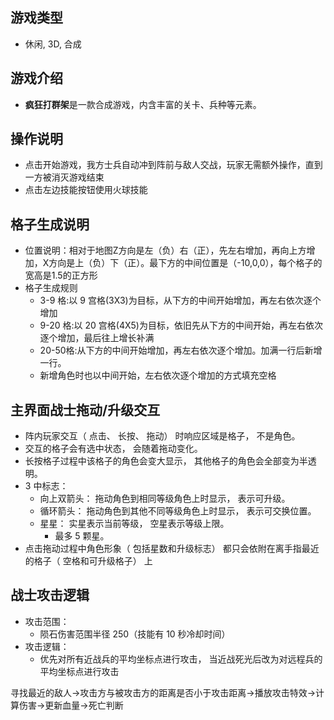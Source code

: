 ## 游戏类型
* 休闲, 3D, 合成

## 游戏介绍
- **疯狂打群架**是一款合成游戏，内含丰富的关卡、兵种等元素。

## 操作说明
* 点击开始游戏，我方士兵自动冲到阵前与敌人交战，玩家无需额外操作，直到一方被消灭游戏结束
* 点击左边技能按钮使用火球技能

## 格子生成说明
  * 位置说明：相对于地图Z方向是左（负）右（正），先左右增加，再向上方增加，X方向是上（负）下（正）。最下方的中间位置是（-10,0,0），每个格子的宽高是1.5的正方形
  * 格子生成规则
    * 3-9 格:以 9 宫格(3X3)为目标，从下方的中间开始增加，再左右依次逐个增加
    * 9-20 格:以 20 宫格(4X5)为目标，依旧先从下方的中间开始，再左右依次逐个增加，最后往上增长补满
    * 20-50格:从下方的中间开始增加，再左右依次逐个增加。加满一行后新增一行。
    * 新增角色时也以中间开始，左右依次逐个增加的方式填充空格
## 主界面战士拖动/升级交互 
  * 阵内玩家交互（ 点击、 长按、 拖动） 时响应区域是格子， 不是角色。
  * 交互的格子会有选中状态， 会随着拖动变化。
  * 长按格子过程中该格子的角色会变大显示， 其他格子的角色会全部变为半透明。
  * 3 中标志：
    * 向上双箭头： 拖动角色到相同等级角色上时显示， 表示可升级。
    * 循环箭头： 拖动角色到其他不同等级角色上时显示， 表示可交换位置。
    * 星星： 实星表示当前等级， 空星表示等级上限。
      * 最多 5 颗星。
  * 点击拖动过程中角色形象（ 包括星数和升级标志） 都只会依附在离手指最近的格子（ 空格和可升级格子） 上

## 战士攻击逻辑
  * 攻击范围：
    * 陨石伤害范围半径 250（技能有 10 秒冷却时间）
  * 攻击逻辑：
    * 优先对所有近战兵的平均坐标点进行攻击， 当近战死光后改为对远程兵的平均坐标点进行攻击  

  寻找最近的敌人->攻击方与被攻击方的距离是否小于攻击距离->播放攻击特效->计算伤害->更新血量->死亡判断